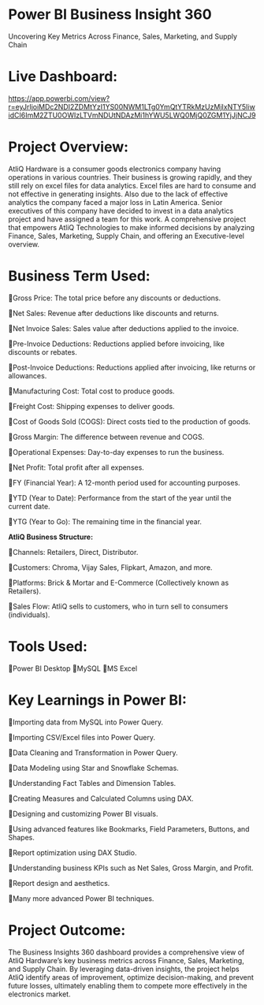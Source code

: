 # Power BI Business Insight 360
Uncovering Key Metrics Across Finance, Sales, Marketing, and Supply Chain

# **Live Dashboard:** 
https://app.powerbi.com/view?r=eyJrIjoiMDc2NDI2ZDMtYzI1YS00NWM1LTg0YmQtYTRkMzUzMjIxNTY5IiwidCI6ImM2ZTU0OWIzLTVmNDUtNDAzMi1hYWU5LWQ0MjQ0ZGM1YjJjNCJ9

# **Project Overview:**

AtliQ Hardware is a consumer goods electronics company having operations in various countries. Their business is growing rapidly, and they still rely on excel files for data analytics. Excel files are hard to consume and not effective in generating insights. Also due to the lack of effective analytics the company faced a major loss in Latin America. Senior executives of this company have decided to invest in a data analytics project and have assigned a team for this work.
A comprehensive project that empowers AtliQ Technologies to make informed decisions by analyzing Finance, Sales, Marketing, Supply Chain, and offering an Executive-level overview.

# **Business Term Used:**
🔹Gross Price: The total price before any discounts or deductions.

🔹Net Sales: Revenue after deductions like discounts and returns.

🔹Net Invoice Sales: Sales value after deductions applied to the invoice.

🔹Pre-Invoice Deductions: Reductions applied before invoicing, like discounts or rebates.

🔹Post-Invoice Deductions: Reductions applied after invoicing, like returns or allowances.

🔹Manufacturing Cost: Total cost to produce goods.

🔹Freight Cost: Shipping expenses to deliver goods.

🔹Cost of Goods Sold (COGS): Direct costs tied to the production of goods.

🔹Gross Margin: The difference between revenue and COGS.

🔹Operational Expenses: Day-to-day expenses to run the business.

🔹Net Profit: Total profit after all expenses.

🔹FY (Financial Year): A 12-month period used for accounting purposes.

🔹YTD (Year to Date): Performance from the start of the year until the current date.

🔹YTG (Year to Go): The remaining time in the financial year. 

**AtliQ Business Structure:**

🔹Channels: Retailers, Direct, Distributor.

🔹Customers: Chroma, Vijay Sales, Flipkart, Amazon, and more.

🔹Platforms: Brick & Mortar and E-Commerce (Collectively known as Retailers).

🔹Sales Flow: AtliQ sells to customers, who in turn sell to consumers (individuals).

# **Tools Used:**

🔹Power BI Desktop
🔹MySQL
🔹MS Excel

# **Key Learnings in Power BI:**

🔹Importing data from MySQL into Power Query.

🔹Importing CSV/Excel files into Power Query.

🔹Data Cleaning and Transformation in Power Query.

🔹Data Modeling using Star and Snowflake Schemas.

🔹Understanding Fact Tables and Dimension Tables.

🔹Creating Measures and Calculated Columns using DAX.

🔹Designing and customizing Power BI visuals.

🔹Using advanced features like Bookmarks, Field Parameters, Buttons, and Shapes.

🔹Report optimization using DAX Studio.

🔹Understanding business KPIs such as Net Sales, Gross Margin, and Profit.

🔹Report design and aesthetics.

🔹Many more advanced Power BI techniques.

# **Project Outcome:**

The Business Insights 360 dashboard provides a comprehensive view of AtliQ Hardware’s key business metrics across Finance, Sales, Marketing, and Supply Chain. By leveraging data-driven insights, the project helps AtliQ identify areas of improvement, optimize decision-making, and prevent future losses, ultimately enabling them to compete more effectively in the electronics market.
